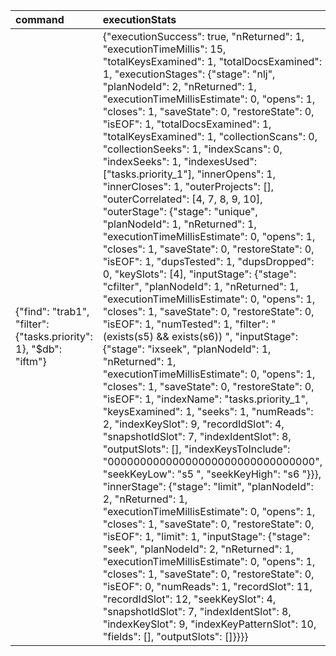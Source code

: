 | command | executionStats | explainVersion | ok | queryPlanner | serverInfo | serverParameters |
| :--- | :--- | :--- | :--- | :--- | :--- | :--- |
| {"find": "trab1", "filter": {"tasks.priority": 1}, "$db": "iftm"} | {"executionSuccess": true, "nReturned": 1, "executionTimeMillis": 15, "totalKeysExamined": 1, "totalDocsExamined": 1, "executionStages": {"stage": "nlj", "planNodeId": 2, "nReturned": 1, "executionTimeMillisEstimate": 0, "opens": 1, "closes": 1, "saveState": 0, "restoreState": 0, "isEOF": 1, "totalDocsExamined": 1, "totalKeysExamined": 1, "collectionScans": 0, "collectionSeeks": 1, "indexScans": 0, "indexSeeks": 1, "indexesUsed": \["tasks.priority\_1"\], "innerOpens": 1, "innerCloses": 1, "outerProjects": \[\], "outerCorrelated": \[4, 7, 8, 9, 10\], "outerStage": {"stage": "unique", "planNodeId": 1, "nReturned": 1, "executionTimeMillisEstimate": 0, "opens": 1, "closes": 1, "saveState": 0, "restoreState": 0, "isEOF": 1, "dupsTested": 1, "dupsDropped": 0, "keySlots": \[4\], "inputStage": {"stage": "cfilter", "planNodeId": 1, "nReturned": 1, "executionTimeMillisEstimate": 0, "opens": 1, "closes": 1, "saveState": 0, "restoreState": 0, "isEOF": 1, "numTested": 1, "filter": "\(exists\(s5\) && exists\(s6\)\) ", "inputStage": {"stage": "ixseek", "planNodeId": 1, "nReturned": 1, "executionTimeMillisEstimate": 0, "opens": 1, "closes": 1, "saveState": 0, "restoreState": 0, "isEOF": 1, "indexName": "tasks.priority\_1", "keysExamined": 1, "seeks": 1, "numReads": 2, "indexKeySlot": 9, "recordIdSlot": 4, "snapshotIdSlot": 7, "indexIdentSlot": 8, "outputSlots": \[\], "indexKeysToInclude": "00000000000000000000000000000000", "seekKeyLow": "s5 ", "seekKeyHigh": "s6 "}}}, "innerStage": {"stage": "limit", "planNodeId": 2, "nReturned": 1, "executionTimeMillisEstimate": 0, "opens": 1, "closes": 1, "saveState": 0, "restoreState": 0, "isEOF": 1, "limit": 1, "inputStage": {"stage": "seek", "planNodeId": 2, "nReturned": 1, "executionTimeMillisEstimate": 0, "opens": 1, "closes": 1, "saveState": 0, "restoreState": 0, "isEOF": 0, "numReads": 1, "recordSlot": 11, "recordIdSlot": 12, "seekKeySlot": 4, "snapshotIdSlot": 7, "indexIdentSlot": 8, "indexKeySlot": 9, "indexKeyPatternSlot": 10, "fields": \[\], "outputSlots": \[\]}}}} | 2 | 1 | {"namespace": "iftm.trab1", "indexFilterSet": false, "parsedQuery": {"tasks.priority": {"$eq": 1}}, "queryHash": "218623B9", "planCacheKey": "F42D49A8", "maxIndexedOrSolutionsReached": false, "maxIndexedAndSolutionsReached": false, "maxScansToExplodeReached": false, "winningPlan": {"queryPlan": {"stage": "FETCH", "planNodeId": 2, "inputStage": {"stage": "IXSCAN", "planNodeId": 1, "keyPattern": {"tasks.priority": 1}, "indexName": "tasks.priority\_1", "isMultiKey": true, "multiKeyPaths": {"tasks.priority": \["tasks"\]}, "isUnique": false, "isSparse": false, "isPartial": false, "indexVersion": 2, "direction": "forward", "indexBounds": {"tasks.priority": \["\[1, 1\]"\]}}}, "slotBasedPlan": {"slots": "$$RESULT=s11 env: { s1 = TimeZoneDatabase\(Asia/Chungking...Indian/Antananarivo\) \(timeZoneDB\), s2 = Nothing \(SEARCH\_META\), s5 = KS\(2B020104\), s10 = {\\"tasks.priority\\" : 1}, s3 = 1697779041839 \(NOW\), s6 = KS\(2B02FE04\) }", "stages": "\[2\] nlj inner \[\] \[s4, s7, s8, s9, s10\] \\n    left \\n        \[1\] unique \[s4\] \\n        \[1\] cfilter {\(exists\(s5\) && exists\(s6\)\)} \\n        \[1\] ixseek s5 s6 s9 s4 s7 s8 \[\] @\\"1be5bc28-7a35-49ba-8c54-257a4df045e6\\" @\\"tasks.priority\_1\\" true \\n    right \\n        \[2\] limit 1 \\n        \[2\] seek s4 s11 s12 s7 s8 s9 s10 \[\] @\\"1be5bc28-7a35-49ba-8c54-257a4df045e6\\" true false \\n"}}, "rejectedPlans": \[\]} | {"host": "Cayke", "port": 27017, "version": "7.0.2", "gitVersion": "02b3c655e1302209ef046da6ba3ef6749dd0b62a"} | {"internalQueryFacetBufferSizeBytes": 104857600, "internalQueryFacetMaxOutputDocSizeBytes": 104857600, "internalLookupStageIntermediateDocumentMaxSizeBytes": 104857600, "internalDocumentSourceGroupMaxMemoryBytes": 104857600, "internalQueryMaxBlockingSortMemoryUsageBytes": 104857600, "internalQueryProhibitBlockingMergeOnMongoS": 0, "internalQueryMaxAddToSetBytes": 104857600, "internalDocumentSourceSetWindowFieldsMaxMemoryBytes": 104857600, "internalQueryFrameworkControl": "trySbeEngine"} |
